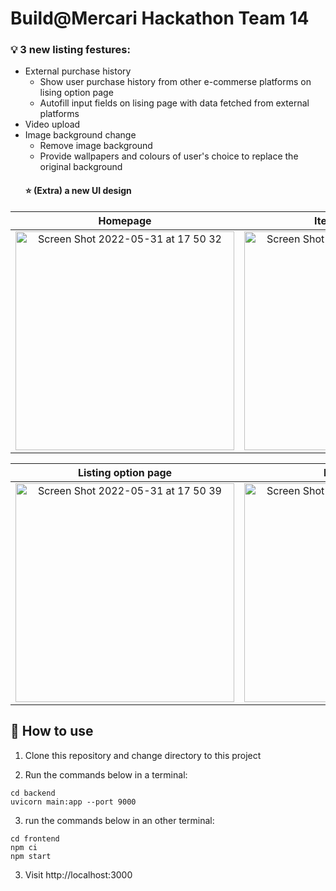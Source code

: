 # Build@Mercari Hackathon Team 14

### :bulb: 3 new listing festures:

- External purchase history
  - Show user purchase history from other e-commerse platforms on lising option page
  - Autofill input fields on lising page with data fetched from external platforms
- Video upload
- Image background change
  - Remove image background
  - Provide wallpapers and colours of user's choice to replace the original background
  #### :star: (Extra) a new UI design

| Homepage | Item detail page |
| :---: | :---: |
| <img width="350" alt="Screen Shot 2022-05-31 at 17 50 32" src="https://user-images.githubusercontent.com/59286368/171133289-69976d72-5efc-4700-930a-c81a591bcacf.png"> | <img width="350" alt="Screen Shot 2022-05-31 at 17 51 28" src="https://user-images.githubusercontent.com/59286368/171133512-90215376-51ca-4c5b-a3e3-7387136de6d7.png"> |

| Listing option page | Listing page |
| :---: | :---: |
| <img width="350" alt="Screen Shot 2022-05-31 at 17 50 39" src="https://user-images.githubusercontent.com/59286368/171133335-f0558cbb-7b25-4534-91ea-b05602549ab8.png"> | <img width="350" alt="Screen Shot 2022-05-31 at 17 50 58" src="https://user-images.githubusercontent.com/59286368/171133398-72413c64-9813-4394-924e-9b8b89422f0a.png"> |


## :beginner: How to use

1. Clone this repository and change directory to this project

2. Run the commands below in a terminal:

```
cd backend
uvicorn main:app --port 9000
```

3. run the commands below in an other terminal:

```
cd frontend
npm ci
npm start
```

3. Visit http://localhost:3000

